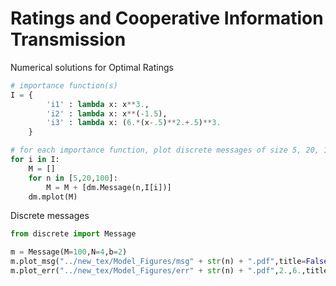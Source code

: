 # Ratings and Cooperative Information Transmission
Numerical solutions for Optimal Ratings

```python
# importance function(s)
I = {
		'i1' : lambda x: x**3., 
		'i2' : lambda x: x**(-1.5),
		'i3' : lambda x: (6.*(x-.5)**2.+.5)**3.
	}

# for each importance function, plot discrete messages of size 5, 20, 100 
for i in I:
	M = []
	for n in [5,20,100]:
		M = M + [dm.Message(n,I[i])]
	dm.mplot(M)
```

Discrete messages

```python
from discrete import Message

m = Message(M=100,N=4,b=2)
m.plot_msg("../new_tex/Model_Figures/msg" + str(n) + ".pdf",title=False)
m.plot_err("../new_tex/Model_Figures/err" + str(n) + ".pdf",2.,6.,title=False)
```
